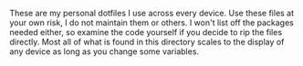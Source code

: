 These are my personal dotfiles I use across every 
device. Use these files at your own risk, I do not maintain them 
or others. I won't list off the packages needed either, so 
examine the code yourself if you decide to rip the files 
directly. Most all of what is found in this directory scales to 
the display of any device as long as you change some variables.
